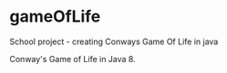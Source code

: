 # gameOfLife
School project - creating Conways Game Of Life in java

Conway's Game of Life in Java 8.
